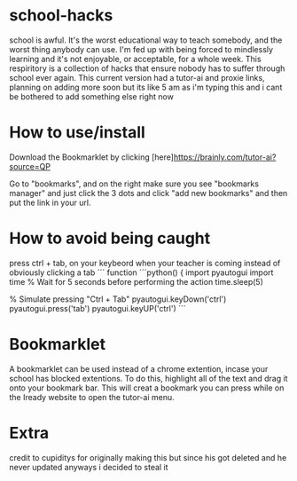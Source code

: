 # school-hacks
school is awful. It's the worst educational way to teach somebody, and the worst thing anybody can use. I'm fed up with being forced to mindlessly learning and it's not enjoyable, or acceptable, for a whole week. This respiritory is a collection of hacks that ensure nobody has to suffer through school ever again. This current version had a tutor-ai and proxie links, planning on adding more soon but its like 5 am as i'm typing this and i cant be bothered to add something else right now


# How to use/install
Download the Bookmarklet by clicking [here]https://brainly.com/tutor-ai?source=QP

Go to "bookmarks", and on the right make sure you see "bookmarks manager" and just click the 3 dots and click "add new bookmarks" and then put the link in your url.

# How to avoid being caught
press ctrl + tab, on your keybeord when your teacher is coming instead of obviously clicking a tab
´´´
function ´´´python() {
import pyautogui
import time
% Wait for 5 seconds before performing the action
time.sleep(5)

% Simulate pressing "Ctrl + Tab"
pyautogui.keyDown('ctrl')
pyautogui.press('tab')
pyautogui.keyUP('ctrl')
´´´

# Bookmarklet

A bookmarklet can be used instead of a chrome extention, incase your school has blocked extentions. To do this, highlight all of the text and drag it onto your bookmark bar. This will creat a bookmark you can press while on the Iready website to open the tutor-ai menu.

# Extra

credit to cupiditys for originally making this but since his got deleted and he never updated anyways i decided to steal it

